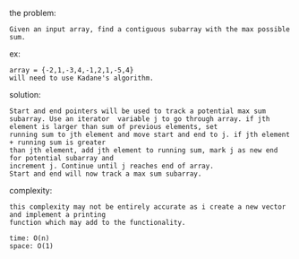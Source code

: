 the problem:

    Given an input array, find a contiguous subarray with the max possible sum. 

ex:

    array = {-2,1,-3,4,-1,2,1,-5,4}  
    will need to use Kadane's algorithm.

solution:

    Start and end pointers will be used to track a potential max sum subarray. Use an iterator  variable j to go through array. if jth element is larger than sum of previous elements, set  
    running sum to jth element and move start and end to j. if jth element + running sum is greater  
    than jth element, add jth element to running sum, mark j as new end for potential subarray and  
    increment j. Continue until j reaches end of array.  
    Start and end will now track a max sum subarray.

complexity:

    this complexity may not be entirely accurate as i create a new vector and implement a printing  
    function which may add to the functionality.

    time: O(n)  
    space: O(1)  